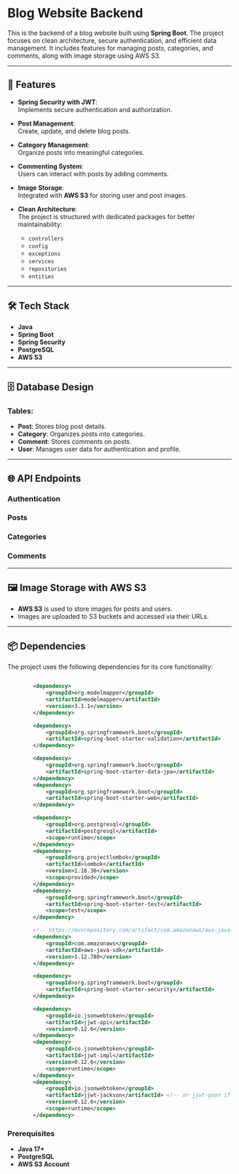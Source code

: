# Blog Website Backend

This is the backend of a blog website built using **Spring Boot**. The project focuses on clean architecture, secure authentication, and efficient data management. It includes features for managing posts, categories, and comments, along with image storage using AWS S3.

---

## 🚀 Features

- **Spring Security with JWT**:  
  Implements secure authentication and authorization.
  
- **Post Management**:  
  Create, update, and delete blog posts.

- **Category Management**:  
  Organize posts into meaningful categories.

- **Commenting System**:  
  Users can interact with posts by adding comments.

- **Image Storage**:  
  Integrated with **AWS S3** for storing user and post images.

- **Clean Architecture**:  
  The project is structured with dedicated packages for better maintainability:
  - `controllers`  
  - `config`  
  - `exceptions`  
  - `services`  
  - `repositories`  
  - `entities`

---

## 🛠️ Tech Stack

- **Java**  
- **Spring Boot**  
- **Spring Security**  
- **PostgreSQL**  
- **AWS S3**  

---

## 🗄️ Database Design

### Tables:
- **Post**: Stores blog post details.  
- **Category**: Organizes posts into categories.  
- **Comment**: Stores comments on posts.  
- **User**: Manages user data for authentication and profile.

---

## 🌐 API Endpoints

### Authentication

### Posts

### Categories

### Comments

---

## 🖼️ Image Storage with AWS S3

- **AWS S3** is used to store images for posts and users.  
- Images are uploaded to S3 buckets and accessed via their URLs.

---

## 📦 Dependencies

The project uses the following dependencies for its core functionality:

```xml

		<dependency>
			<groupId>org.modelmapper</groupId>
			<artifactId>modelmapper</artifactId>
			<version>3.1.1</version>
		</dependency>

		<dependency>
			<groupId>org.springframework.boot</groupId>
			<artifactId>spring-boot-starter-validation</artifactId>
		</dependency>

		<dependency>
			<groupId>org.springframework.boot</groupId>
			<artifactId>spring-boot-starter-data-jpa</artifactId>
		</dependency>
		<dependency>
			<groupId>org.springframework.boot</groupId>
			<artifactId>spring-boot-starter-web</artifactId>
		</dependency>

		<dependency>
			<groupId>org.postgresql</groupId>
			<artifactId>postgresql</artifactId>
			<scope>runtime</scope>
		</dependency>
		<dependency>
			<groupId>org.projectlombok</groupId>
			<artifactId>lombok</artifactId>
			<version>1.18.36</version>
			<scope>provided</scope>
		</dependency>
		<dependency>
			<groupId>org.springframework.boot</groupId>
			<artifactId>spring-boot-starter-test</artifactId>
			<scope>test</scope>
		</dependency>

		<!-- https://mvnrepository.com/artifact/com.amazonaws/aws-java-sdk -->
		<dependency>
			<groupId>com.amazonaws</groupId>
			<artifactId>aws-java-sdk</artifactId>
			<version>1.12.780</version>
		</dependency>

		<dependency>
			<groupId>org.springframework.boot</groupId>
			<artifactId>spring-boot-starter-security</artifactId>
		</dependency>

		<dependency>
			<groupId>io.jsonwebtoken</groupId>
			<artifactId>jjwt-api</artifactId>
			<version>0.12.6</version>
		</dependency>
		<dependency>
			<groupId>io.jsonwebtoken</groupId>
			<artifactId>jjwt-impl</artifactId>
			<version>0.12.6</version>
			<scope>runtime</scope>
		</dependency>
		<dependency>
			<groupId>io.jsonwebtoken</groupId>
			<artifactId>jjwt-jackson</artifactId> <!-- or jjwt-gson if Gson is preferred -->
			<version>0.12.6</version>
			<scope>runtime</scope>
		</dependency>

```

### Prerequisites
- **Java 17+**  
- **PostgreSQL**  
- **AWS S3 Account**



